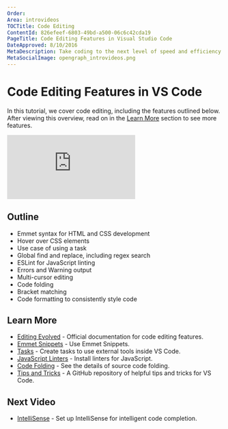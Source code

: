 ```yaml
---
Order:
Area: introvideos
TOCTitle: Code Editing
ContentId: 826efeef-6803-49bd-a500-06c6c42cda19
PageTitle: Code Editing Features in Visual Studio Code
DateApproved: 8/10/2016
MetaDescription: Take coding to the next level of speed and efficiency with these code editing features.
MetaSocialImage: opengraph_introvideos.png
---
```


# Code Editing Features in VS Code

In this tutorial, we cover code editing, including the features outlined below. After viewing this overview, read on in the [Learn More](/docs/introvideos/codeediting.md#learn-more) section to see more features.

<iframe src="https://www.youtube.com/embed/rsatrlBEFFA?rel=0&amp;disablekb=0&amp;modestbranding=1&amp;showinfo=0" frameborder="0" allowfullscreen></iframe>

## Outline

* Emmet syntax for HTML and CSS development
* Hover over CSS elements
* Use case of using a task
* Global find and replace, including regex search
* ESLint for JavaScript linting
* Errors and Warning output
* Multi-cursor editing
* Code folding
* Bracket matching
* Code formatting to consistently style code

## Learn More

* [Editing Evolved](/docs/editor/editingevolved.md) - Official documentation for code editing features.
* [Emmet Snippets](/docs/languages/html.md#emmet-snippets) - Use Emmet Snippets.
* [Tasks](/docs/editor/tasks.md) - Create tasks to use external tools inside VS Code.
* [JavaScript Linters](/docs/languages/javascript.md#javascript-linters) - Install linters for JavaScript.
* [Code Folding](/docs/editor/editingevolved.md#folding) - See the details of source code folding.
* [Tips and Tricks](https://github.com/Microsoft/vscode-tips-and-tricks) - A GitHub repository of helpful tips and tricks for VS Code.

## Next Video

* [IntelliSense](/docs/introvideos/intellisense.md) - Set up IntelliSense for intelligent code completion.

